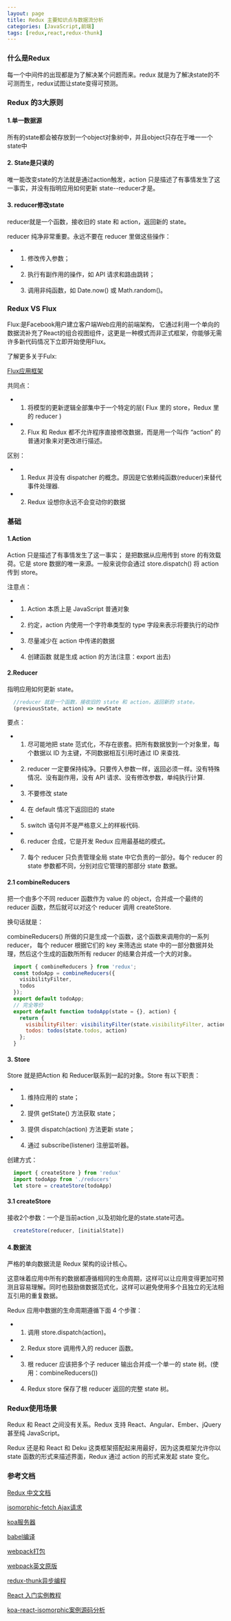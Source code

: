 ```yaml
---
layout: page
title: Redux 主要知识点与数据流分析
categories: [JavaScript,前端]
tags: [redux,react,redux-thunk]
---
```


### 什么是Redux
每一个中间件的出现都是为了解决某个问题而来。redux 就是为了解决state的不可测而生，redux试图让state变得可预测。

### Redux 的3大原则

#### 1.单一数据源
所有的state都会被存放到一个object对象树中，并且object只存在于唯一一个state中

#### 2. State是只读的
唯一能改变state的方法就是通过action触发，action 只是描述了有事情发生了这一事实，并没有指明应用如何更新 state--reducer才是。

#### 3. reducer修改state
reducer就是一个函数，接收旧的 state 和 action，返回新的 state。

reducer 纯净非常重要。永远不要在 reducer 里做这些操作：

* 1.   修改传入参数；
* 2.   执行有副作用的操作，如 API 请求和路由跳转；
* 3.   调用非纯函数，如 Date.now() 或 Math.random()。


### Redux VS Flux
Flux:是Facebook用户建立客户端Web应用的前端架构， 它通过利用一个单向的数据流补充了React的组合视图组件，这更是一种模式而非正式框架，你能够无需许多新代码情况下立即开始使用Flux。

了解更多关于Fulx:

[Flux应用框架](http://reactjs.cn/react/docs/flux-overview.html)

共同点：

* 1.   将模型的更新逻辑全部集中于一个特定的层( Flux 里的 store，Redux 里的 reducer )
* 2.   Flux 和 Redux 都不允许程序直接修改数据，而是用一个叫作 “action” 的普通对象来对更改进行描述。

区别：

* 1.   Redux 并没有 dispatcher 的概念。原因是它依赖纯函数(reducer)来替代事件处理器.
* 2.   Redux 设想你永远不会变动你的数据

### 基础

#### 1.Action
Action 只是描述了有事情发生了这一事实；
是把数据从应用传到 store 的有效载荷。它是 store 数据的唯一来源。一般来说你会通过 store.dispatch() 将 action 传到 store。

注意点：

* 1.   Action 本质上是 JavaScript 普通对象
* 2.   约定，action 内使用一个字符串类型的 type 字段来表示将要执行的动作
* 3.   尽量减少在 action 中传递的数据
* 4.   创建函数 就是生成 action 的方法(注意：export 出去)

#### 2.Reducer
指明应用如何更新 state。


```js
  //reducer 就是一个函数，接收旧的 state 和 action，返回新的 state。
  (previousState, action) => newState
```

要点：

* 1.   尽可能地把 state 范式化，不存在嵌套。把所有数据放到一个对象里，每个数据以 ID 为主键，不同数据相互引用时通过 ID 来查找.
* 2.   reducer 一定要保持纯净。只要传入参数一样，返回必须一样。没有特殊情况、没有副作用，没有 API 请求、没有修改参数，单纯执行计算.
* 3.   不要修改 state
* 4.   在 default 情况下返回旧的 state
* 5.   switch 语句并不是严格意义上的样板代码.
* 6.   reducer 合成，它是开发 Redux 应用最基础的模式。
* 7.   每个 reducer 只负责管理全局 state 中它负责的一部分。每个 reducer 的 state 参数都不同，分别对应它管理的那部分 state 数据。

####  2.1 combineReducers
把一个由多个不同 reducer 函数作为 value 的 object，合并成一个最终的 reducer 函数，然后就可以对这个 reducer 调用 createStore.

换句话就是：

combineReducers() 所做的只是生成一个函数，这个函数来调用你的一系列 reducer，
每个 reducer 根据它们的 key 来筛选出 state 中的一部分数据并处理，然后这个生成的函数所所有 reducer 的结果合并成一个大的对象。


```js
  import { combineReducers } from 'redux';
  const todoApp = combineReducers({
    visibilityFilter,
    todos
  });
  export default todoApp;
  // 完全等价
  export default function todoApp(state = {}, action) {
    return {
      visibilityFilter: visibilityFilter(state.visibilityFilter, action),
      todos: todos(state.todos, action)
    };
  }
```


#### 3. Store
Store 就是把Action 和 Reducer联系到一起的对象。Store 有以下职责：

* 1.   维持应用的 state；
* 2.   提供 getState() 方法获取 state；
* 3.   提供 dispatch(action) 方法更新 state；
* 4.   通过 subscribe(listener) 注册监听器。

创建方式：

```js
  import { createStore } from 'redux'
  import todoApp from './reducers'
  let store = createStore(todoApp)
```

#### 3.1 createStore
接收2个参数：一个是当前action ,以及初始化是的state.state可选。


```js
  createStore(reducer, [initialState])
```

#### 4.数据流
严格的单向数据流是 Redux 架构的设计核心。

这意味着应用中所有的数据都遵循相同的生命周期，这样可以让应用变得更加可预测且容易理解。同时也鼓励做数据范式化，这样可以避免使用多个且独立的无法相互引用的重复数据。

Redux 应用中数据的生命周期遵循下面 4 个步骤：

* 1.   调用 store.dispatch(action)。
* 2.   Redux store 调用传入的 reducer 函数。
* 3.   根 reducer 应该把多个子 reducer 输出合并成一个单一的 state 树。(使用：combineReducers())
* 4.   Redux store 保存了根 reducer 返回的完整 state 树。


### Redux使用场景
Redux 和 React 之间没有关系。Redux 支持 React、Angular、Ember、jQuery 甚至纯 JavaScript。

Redux 还是和 React 和 Deku 这类框架搭配起来用最好，因为这类框架允许你以 state 函数的形式来描述界面，Redux 通过 action 的形式来发起 state 变化。




### 参考文档

[Redux 中文文档](http://camsong.github.io/redux-in-chinese/index.html)

[isomorphic-fetch Ajax请求](https://github.com/matthew-andrews/isomorphic-fetch)

[koa服务器](http://koa.bootcss.com/)

[babel编译](http://babeljs.io/repl/)

[webpack打包](http://www.infoq.com/cn/articles/react-and-webpack?utm_source=tuicool)

[webpack英文原版](https://fakefish.github.io/react-webpack-cookbook/index.html)

[redux-thunk异步编程](https://github.com/gaearon/redux-thunk)

[React 入门实例教程](http://www.ruanyifeng.com/blog/2015/03/react.html)

[koa-react-isomorphic案例源码分析](https://github.com/hung-phan/koa-react-isomorphic/)













